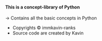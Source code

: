 #### This is a concept-library of Python
  
  -> Contains all the basic concepts in Python
  
- Copyrights &copy; immkavin-ranks
- Source code are created by Kavin
